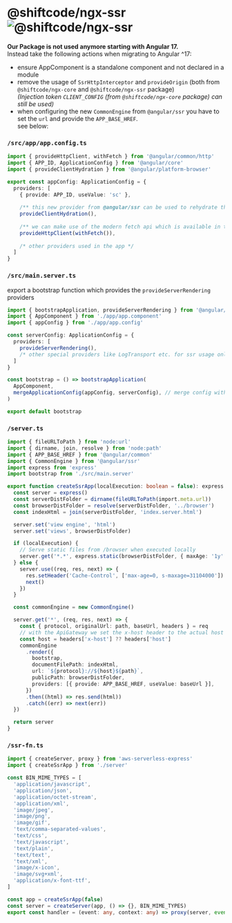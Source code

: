 # @shiftcode/ngx-ssr ![@shiftcode/ngx-ssr](https://img.shields.io/badge/deprecated-f48700)

**Our Package is not used anymore starting with Angular 17.**\
Instead take the following actions when migrating to Angular ^17:

- ensure AppComponent is a standalone component and not declared in a module
- remove the usage of `SsrHttpInterceptor` and `provideOrigin` (both from `@shiftcode/ngx-core` and `@shiftcode/ngx-ssr` package)\
  _(Injection token `CLIENT_CONFIG` (from `@shiftcode/ngx-core` package) can still be used)_
- when configuring the new `CommonEngine` from `@angular/ssr` you have to set the `url` and provide the `APP_BASE_HREF`.\
  see below:

### `/src/app/app.config.ts`
```ts
import { provideHttpClient, withFetch } from '@angular/common/http'
import { APP_ID, ApplicationConfig } from '@angular/core'
import { provideClientHydration } from '@angular/platform-browser'

export const appConfig: ApplicationConfig = {
  providers: [
    { provide: APP_ID, useValue: 'sc' },
    
    /** this new provider from @angular/ssr can be used to rehydrate the app. might introduce problems. */
    provideClientHydration(), 
    
    /** we can make use of the modern fetch api which is available in the browser and node */
    provideHttpClient(withFetch()),
    
    /* other providers used in the app */
  ]
}
```


### `/src/main.server.ts`
export a bootstrap function which provides the `provideServerRendering` providers 
```ts
import { bootstrapApplication, provideServerRendering } from '@angular/platform-browser'
import { AppComponent } from './app/app.component'
import { appConfig } from './app/app.config'

const serverConfig: ApplicationConfig = {
  providers: [
    provideServerRendering(),
    /* other special providers like LogTransport etc. for ssr usage only */
  ]
}

const bootstrap = () => bootstrapApplication(
  AppComponent,
  mergeApplicationConfig(appConfig, serverConfig), // merge config with the appConfig
)

export default bootstrap
```

### `/server.ts`
```ts
import { fileURLToPath } from 'node:url'
import { dirname, join, resolve } from 'node:path'
import { APP_BASE_HREF } from '@angular/common'
import { CommonEngine } from '@angular/ssr'
import express from 'express'
import bootstrap from './src/main.server'

export function createSsrApp(localExecution: boolean = false): express.Express {
  const server = express()
  const serverDistFolder = dirname(fileURLToPath(import.meta.url))
  const browserDistFolder = resolve(serverDistFolder, '../browser')
  const indexHtml = join(serverDistFolder, 'index.server.html')

  server.set('view engine', 'html')
  server.set('views', browserDistFolder)

  if (localExecution) {
    // Serve static files from /browser when executed locally
    server.get('*.*', express.static(browserDistFolder, { maxAge: '1y' }))
  } else {
    server.use((req, res, next) => {
      res.setHeader('Cache-Control', ['max-age=0, s-maxage=31104000'])
      next()
    })
  }

  const commonEngine = new CommonEngine()

  server.get('*', (req, res, next) => {
    const { protocol, originalUrl: path, baseUrl, headers } = req
    // with the ApiGateway we set the x-host header to the actual host
    const host = headers['x-host'] ?? headers['host']
    commonEngine
      .render({
        bootstrap,
        documentFilePath: indexHtml,
        url: `${protocol}://${host}${path}`,
        publicPath: browserDistFolder,
        providers: [{ provide: APP_BASE_HREF, useValue: baseUrl }],
      })
      .then((html) => res.send(html))
      .catch((err) => next(err))
  })

  return server
}
```

### `/ssr-fn.ts`
```ts
import { createServer, proxy } from 'aws-serverless-express'
import { createSsrApp } from './server'

const BIN_MIME_TYPES = [
  'application/javascript',
  'application/json',
  'application/octet-stream',
  'application/xml',
  'image/jpeg',
  'image/png',
  'image/gif',
  'text/comma-separated-values',
  'text/css',
  'text/javascript',
  'text/plain',
  'text/text',
  'text/xml',
  'image/x-icon',
  'image/svg+xml',
  'application/x-font-ttf',
]

const app = createSsrApp(false)
const server = createServer(app, () => {}, BIN_MIME_TYPES)
export const handler = (event: any, context: any) => proxy(server, event, context)

```
